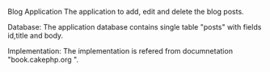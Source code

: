 Blog Application
The application to add, edit and delete the blog posts.

Database:
The application database contains single table "posts" with fields id,title and body.

Implementation:
The implementation is refered from documnetation "book.cakephp.org ".